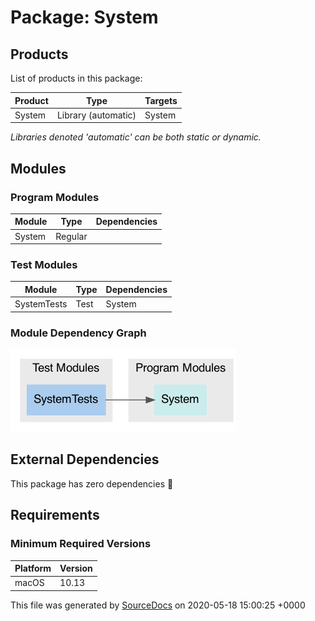 # Package: **System**

## Products

List of products in this package:

| Product | Type | Targets |
| ------- | ---- | ------- |
| System | Library (automatic) | System |

_Libraries denoted 'automatic' can be both static or dynamic._

## Modules

### Program Modules

| Module | Type | Dependencies |
| ------ | ---- | ------------ |
| System | Regular |  |

### Test Modules

| Module | Type | Dependencies |
| ------ | ---- | ------------ |
| SystemTests | Test | System |

### Module Dependency Graph

[![Module Dependency Graph](PackageModules.png)](PackageModules.png)

## External Dependencies

This package has zero dependencies 🎉

## Requirements

### Minimum Required Versions

| Platform | Version |
| -------- | ------- |
| macOS | 10.13 |

This file was generated by [SourceDocs](https://github.com/eneko/SourceDocs) on 2020-05-18 15:00:25 +0000